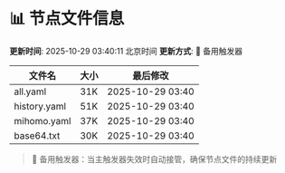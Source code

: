 # 📊 节点文件信息

**更新时间**: 2025-10-29 03:40:11 北京时间
**更新方式**: 🔄 备用触发器

| 文件名 | 大小 | 最后修改 |
|--------|------|----------|
| all.yaml | 31K | 2025-10-29 03:40 |
| history.yaml | 51K | 2025-10-29 03:40 |
| mihomo.yaml | 37K | 2025-10-29 03:40 |
| base64.txt | 30K | 2025-10-29 03:40 |

> 🔄 备用触发器：当主触发器失效时自动接管，确保节点文件的持续更新
